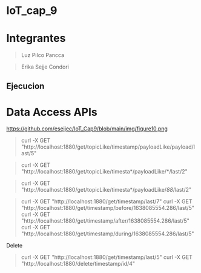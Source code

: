 # IoT_cap_9
# Integrantes
> Luz Pilco Pancca 

> Erika Sejje Condori

## Ejecucion

# Data Access APIs
https://github.com/esejjec/IoT_Cap9/blob/main/img/figure10.png
> curl -X GET "http://localhost:1880/get/topicLike/timestamp/payloadLike/payload/last/5"

> curl -X GET "http://localhost:1880/get/topicLike/timesta*/payloadLike/*/last/2"

> curl -X GET "http://localhost:1880/get/topicLike/timesta*/payloadLike/*88*/last/2"


> curl -X GET "http://localhost:1880/get/timestamp/last/7"
> curl -X GET "http://localhost:1880/get/timestamp/before/1638085554.286/last/5"
> curl -X GET "http://localhost:1880/get/timestamp/after/1638085554.286/last/5"
> curl -X GET "http://localhost:1880/get/timestamp/during/1638085554.286/last/5"

Delete

> curl -X GET "http://localhost:1880/get/timestamp/last/5"
> curl -X GET "http://localhost:1880/delete/timestamp/id/4"
